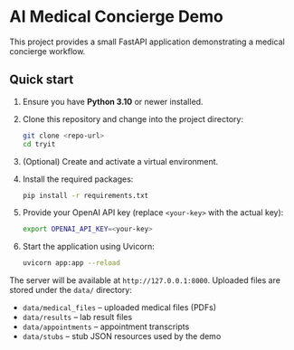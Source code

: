 # AI Medical Concierge Demo

This project provides a small FastAPI application demonstrating a medical concierge workflow.

## Quick start

1. Ensure you have **Python 3.10** or newer installed.
2. Clone this repository and change into the project directory:

   ```bash
   git clone <repo-url>
   cd tryit
   ```
3. (Optional) Create and activate a virtual environment.
4. Install the required packages:

   ```bash
   pip install -r requirements.txt
   ```
5. Provide your OpenAI API key (replace `<your-key>` with the actual key):

   ```bash
   export OPENAI_API_KEY=<your-key>
   ```
6. Start the application using Uvicorn:

   ```bash
   uvicorn app:app --reload
   ```

The server will be available at `http://127.0.0.1:8000`. Uploaded files are stored under the `data/` directory:

- `data/medical_files` – uploaded medical files (PDFs)
- `data/results` – lab result files
- `data/appointments` – appointment transcripts
- `data/stubs` – stub JSON resources used by the demo
